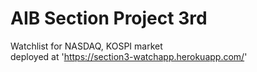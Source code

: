 # AIB Section Project 3rd
Watchlist for NASDAQ, KOSPI market <br>
deployed at 'https://section3-watchapp.herokuapp.com/'
